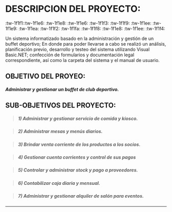 # DESCRIPCION DEL PROYECTO:

:tw-1f1f1::tw-1f1e6: :tw-1f1e8: :tw-1f1e6: :tw-1f1f3: :tw-1f1f9: :tw-1f1ee: :tw-1f1e9: :tw-1f1ea: :tw-1f1f2: :tw-1f1fa: :tw-1f1f8: :tw-1f1e8: :tw-1f1ee: :tw-1f1f4:

Un sistema informatizado basado en la administración y gestión de un buffet deportivo; En donde para poder llevarse a cabo se realizó un análisis, planificación previo, desarrollo y testeo del sistema utilizando Visual Basic.NET; confección de formularios y documentación legal correspondiente, así como la carpeta del sistema y el manual de usuario.

## OBJETIVO DEL PROYEO:
#####  Administrar y gestionar un buffet de club deportivo.

## SUB-OBJETIVOS DEL PROYECTO:

> ##### 1) Administrar y gestionar servicio de comida y kiosco. 

> ##### 2) Administrar mesas y menús diarios. 

> ##### 3) Brindar venta corriente de los productos a los socios. 

> ##### 4) Gestionar cuenta corrientes y control de sus pagos

> ##### 5) Controlar y administrar stock y pago a proveedores. 

> ##### 6) Contabilizar caja diaria y mensual.

> ##### 7) Administrar y gestionar alquiler de salón para eventos.

------------

